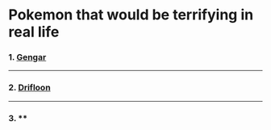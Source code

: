 # Pokemon that would be terrifying in real life
### 1. **[Gengar](https://bulbapedia.bulbagarden.net/wiki/Gengar_(Pokémon))**
---
### 2. **[Drifloon](https://bulbapedia.bulbagarden.net/wiki/Drifloon_(Pokémon))**
---
### 3. **
